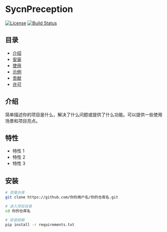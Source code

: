 # SycnPreception

[![License](https://img.shields.io/badge/license-MIT-blue.svg)](LICENSE)
[![Build Status](https://img.shields.io/badge/build-passing-brightgreen.svg)]()

## 目录

- [介绍](#介绍)
- [安装](#安装)
- [使用](#使用)
- [示例](#示例)
- [贡献](#贡献)
- [许可](#许可)

## 介绍

简单描述你的项目是什么，解决了什么问题或提供了什么功能。可以提供一些使用场景和项目亮点。

## 特性

- 特性 1
- 特性 2
- 特性 3

## 安装

```bash
# 克隆仓库
git clone https://github.com/你的用户名/你的仓库名.git

# 进入项目目录
cd 你的仓库名

# 安装依赖
pip install -r requirements.txt
